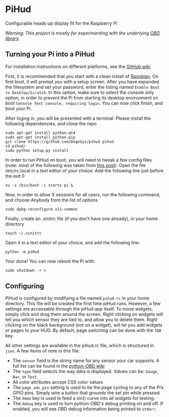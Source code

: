 PiHud
=====

Configurable heads up display fit for the Raspberry Pi

*Warning: This project is mostly for experimenting with the underlying [OBD library](https://github.com/brendan-w/python-OBD).*

Turning your Pi into a PiHud
----------------------------

For installation instructions on different platforms, see the [GitHub wiki](https://github.com/brendan-w/piHud/wiki)

First, it is recommended that you start with a clean install of [Raspbian](http://www.raspberrypi.org/downloads/). On first boot, it will prompt you with a setup screen. After you have expanded the filesystem and set your password, enter the listing named `Enable Boot to Desktop/Scratch`. In this option, make sure to select the console only option, in order to prevent the Pi from starting its desktop environment on boot `Console Text console, requiring login`. You can now click finish, and boot your Pi.

After loging in, you will be presented with a terminal. Please install the following dependencies, and clone the repo

```shell
sudo apt-get install python-qt4
sudo apt-get install python-pip
git clone https://github.com/DogeSys/pihud pihud
cd pihud/
sudo python setup.py install
```

In order to run PiHud on boot, you will need to tweak a few config files (note: most of the following was taken from [this post](http://www.raspberrypi.org/forums/viewtopic.php?p=344408)). Open the file /etc/rc.local in a text editor of your choice. Add the following line just before the exit 0

```shell
su -s /bin/bash -c startx pi &
```

Now, in order to allow X sessions for all users, run the following command, and choose Anybody from the list of options

```shell
sudo dpkg-reconfigure x11-common
```

Finally, create an .xinitrc file (if you don’t have one already), in your home directory

```shell
touch ~/.xinitrc
```

Open it in a text editor of your choice, and add the following line:

```shell
python -m piHud
```

Your done! You can now reboot the Pi with:

```python
sudo shutdown -r 0
```

Configuring
-----------

PiHud is configured by modifying a file named `pihud.rc` in your home directory. This file will be created the first time piHud runs. However, a few settings are accessable through the piHud app itself. To move widgets, simply click and drag them around the screen. Right clicking on widgets will tell you which sensor they are tied to, and allow you to delete them. Right clicking on the black background (not on a widget), will let you add widgets or pages to your HUD. By default, page switching can be done with the `TAB` key.

All other settings are available in the pihud.rc file, which is structured in `json`. A few items of note in this file:

-   The `sensor` field is the string name for any sensor your car supports. A full list can be found in the [python-OBD wiki](http://python-obd.readthedocs.io/en/latest/Command%20Tables/)
-   The `type` field selects the way data is displayed. Values can be: `Gauge`, `Bar`, or `Text`.
-   All color attributes accept CSS color values
-   The `page_adv_pin` setting is used to tie the page cycling to any of the Pi’s GPIO pins. Simply wire a button that grounds the set pin while pressed.
-   The `demo` key is used to feed a sin() curve into all widgets for testing.
-   The `debug` key is used to turn python-OBD's debug printing on and off. If enabled, you will see OBD debug information being printed to `stderr`.
